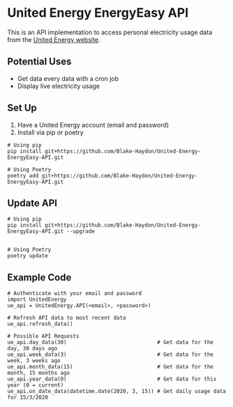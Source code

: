 # United Energy EnergyEasy API

This is an API implementation to access personal electricity usage data from the [United Energy website](https://energyeasy.ue.com.au/).   

## Potential Uses
- Get data every data with a cron job
- Display live electricity usage

## Set Up
1. Have a United Energy account (email and password)
2. Install via pip or poetry

```
# Using pip
pip install git+https://github.com/Blake-Haydon/United-Energy-EnergyEasy-API.git

# Using Poetry
poetry add git+https://github.com/Blake-Haydon/United-Energy-EnergyEasy-API.git 
```

## Update API

```
# Using pip
pip install git+https://github.com/Blake-Haydon/United-Energy-EnergyEasy-API.git --upgrade


# Using Poetry
poetry update
```


## Example Code
```
# Authenticate with your email and password
import UnitedEnergy
ue_api = UnitedEnergy.API(<email>, <password>) 

# Refresh API data to most recent data
ue_api.refresh_data()

# Possible API Requests
ue_api.day_data(30)                             # Get data for the day, 30 days ago
ue_api.week_data(3)                             # Get data for the week, 3 weeks ago
ue_api.month_data(15)                           # Get data for the month, 15 months ago
ue_api.year_data(0)                             # Get data for this year (0 = current)
ue_api.on_date_data(datetime.date(2020, 3, 15)) # Get daily usage data for 15/3/2020